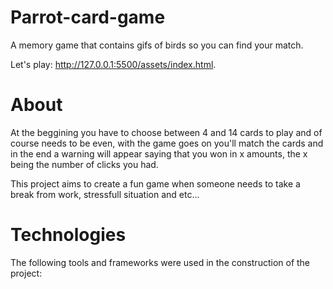 ﻿# Parrot-card-game
A memory game that contains gifs of birds so you can find your match.

Let's play: http://127.0.0.1:5500/assets/index.html.

# About
At the beggining you have to choose between 4 and 14 cards to play and of course needs to be even, with the game goes on you'll match the cards and in the end a warning will appear saying that you won in x amounts, the x being the number of clicks you had.

This project aims to create a fun game when someone needs to take a break from work, stressfull situation and etc...

# Technologies 
The following tools and frameworks were used in the construction of the project:
